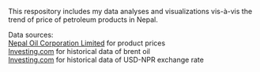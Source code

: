 This respository includes my data analyses and visualizations vis-à-vis the trend of price of petroleum products in Nepal.

Data sources:\
[Nepal Oil Corporation Limited](http://noc.org.np/) for product prices\
[Investing.com](https://www.investing.com/commodities/brent-oil-historical-data) for historical data of brent oil\
[Investing.com](https://www.investing.com/currencies/usd-npr-historical-data) for historical data of USD-NPR exchange rate
